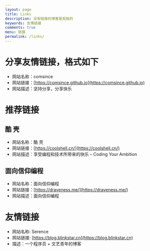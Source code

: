 ```yaml
---
layout: page
title: Links
description: 没有链接的博客是孤独的
keywords: 友情链接
comments: true
menu: 链接
permalink: /links/
---
```


# 分享友情链接，格式如下

* 网站名称：comsince
* 网站链接：[https://comsince.github.io](https://comsince.github.io)
* 网站描述：坚持分享，分享快乐

# 推荐链接
## 酷 壳
* 网站名称：酷 壳
* 网站链接：[https://coolshell.cn/](https://coolshell.cn/)
* 网站描述：享受编程和技术所带来的快乐 – Coding Your Ambition

## 面向信仰编程
* 网站名称：面向信仰编程
* 网站链接：[https://draveness.me/](https://draveness.me/)
* 网站描述：面向信仰编程

# 友情链接

* 网站名称: Serence
* 网站链接: [https://blog.blinkstar.cn](https://blog.blinkstar.cn)
* 描述：一个程序员 + 文艺青年的博客